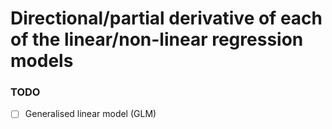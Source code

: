 # Directional/partial derivative of each of the linear/non-linear regression models

### TODO
+ [ ] Generalised linear model (GLM)
